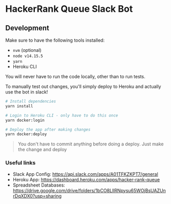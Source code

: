 # HackerRank Queue Slack Bot

## Development

Make sure to have the following tools installed:

- `nvm` (optional)
- `node v14.15.5`
- `yarn`
- Heroku CLI

You will never have to run the code locally, other than to run tests.

To manually test out changes, you'll simply deploy to Heroku and actually use the bot in slack!

```bash
# Install dependencies
yarn install

# Login to Heroku CLI - only have to do this once
yarn docker:login

# Deploy the app after making changes
yarn docker:deploy
```

> You don't have to commit anything before doing a deploy. Just make the change and deploy

### Useful links

- Slack App Config: <https://api.slack.com/apps/A01TFKZKPT7/general>
- Heroku App: <https://dashboard.heroku.com/apps/hacker-rank-queue>
- Spreadsheet Databases: <https://drive.google.com/drive/folders/1bCO8LllRNpysu65WOjBsUAZUnrDqXDX0?usp=sharing>
